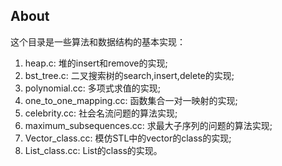 ## About ##

这个目录是一些算法和数据结构的基本实现：

1. heap.c: 堆的insert和remove的实现;
2. bst_tree.c: 二叉搜索树的search,insert,delete的实现;
3. polynomial.cc: 多项式求值的实现;
4. one_to_one_mapping.cc: 函数集合一对一映射的实现;
5. celebrity.cc: 社会名流问题的算法实现;
6. maximum_subsequences.cc: 求最大子序列的问题的算法实现;
7. Vector_class.cc: 模仿STL中的vector的class的实现;
8. List_class.cc: List的class的实现。
